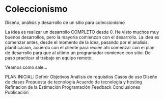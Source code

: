 # Coleccionismo
Diseño, análisis y desarrollo de un sitio para coleccionismo

La idea es realizar un desarrollo COMPLETO desde 0.
He visto muchos muy buenos desarrollos, pero la mayoria comienzan con el desarrollo.
La idea es comenzar antes, desde el momento de la idea, pasando por el analisis, planificacion, acuerdo con el cliente para recien ahi
comenzar con el plan de desarrollo para que al ultimo un programador comience con sitio. De paso practicar el trabajo en equipo remoto.

Veamos como sale...

PLAN INICIAL:
  Definir Objetivos
  Análisis de requisitos
  Casos de uso
  Diseño de clases
  Propuesta de tecnologia
  Acuerdo de tecnologia y hosting
  Refinacion de la Estimación
  Programación
  Feedback
  Conclusiones
  Publicación
